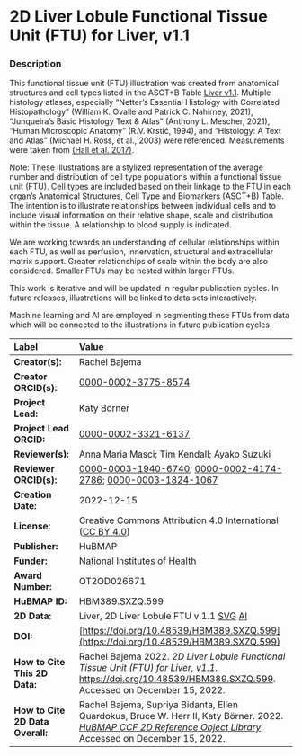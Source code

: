 # 2D Liver Lobule Functional Tissue Unit (FTU) for Liver, v1.1

### Description
This functional tissue unit (FTU) illustration was created from anatomical structures and cell types listed in the ASCT+B Table [Liver v1.1](https://doi.org/10.48539/HBM456.SLDZ.399). Multiple histology atlases, especially “Netter’s Essential Histology with Correlated Histopathology” (William K. Ovalle and Patrick C. Nahirney, 2021), “Junqueira’s Basic Histology Text & Atlas” (Anthony L. Mescher, 2021), “Human Microscopic Anatomy” (R.V. Krstić, 1994), and “Histology: A Text and Atlas” (Michael H. Ross, et al., 2003) were referenced. Measurements were taken from [(Hall et al. 2017)](https://doi.org/10.1038/srep40977).

Note: These illustrations are a stylized representation of the average number and distribution of cell type populations within a functional tissue unit (FTU). Cell types are included based on their linkage to the FTU in each organ’s Anatomical Structures, Cell Type and Biomarkers (ASCT+B) Table. The intention is to illustrate relationships between individual cells and to include visual information on their relative shape, scale and distribution within the tissue. A relationship to blood supply is indicated.

We are working towards an understanding of cellular relationships within each FTU, as well as perfusion, innervation, structural and extracellular matrix support. Greater relationships of scale within the body are also considered. Smaller FTUs may be nested within larger FTUs.

This work is iterative and will be updated in regular publication cycles. In future releases, illustrations will be linked to data sets interactively. 

Machine learning and AI are employed in segmenting these FTUs from data which will be connected to the illustrations in future publication cycles.


| Label | Value |
| :------------- |:-------------|
| **Creator(s):** | Rachel Bajema |
| **Creator ORCID(s):** | [0000-0002-3775-8574](https://orcid.org/0000-0002-3775-8574) |
| **Project Lead:** | Katy B&ouml;rner |
| **Project Lead ORCID:** | [0000-0002-3321-6137](https://orcid.org/0000-0002-3321-6137) |
| **Reviewer(s):** | Anna Maria Masci; Tim Kendall; Ayako Suzuki |
| **Reviewer ORCID(s):** | [0000-0003-1940-6740](https://orcid.org/0000-0003-1940-6740); [0000-0002-4174-2786](https://orcid.org/0000-0002-4174-2786); [0000-0003-1824-1067](https://orcid.org/0000-0003-1824-1067) |
| **Creation Date:** | 2022-12-15 |
| **License:** | Creative Commons Attribution 4.0 International ([CC BY 4.0](https://creativecommons.org/licenses/by/4.0/)) |
| **Publisher:** | HuBMAP |
| **Funder:** | National Institutes of Health |
| **Award Number:** | OT2OD026671 |
| **HuBMAP ID:** | HBM389.SXZQ.599 |
| **2D Data:** | Liver, 2D Liver Lobule FTU v.1.1 [SVG](https://hubmapconsortium.github.io/ccf-releases/v1.2/2d-ftu/2d-ftu-liver-liver-lobule.svg) [AI](https://hubmapconsortium.github.io/ccf-releases/v1.2/2d-ftu/2d-ftu-liver-liver-lobule.ai) |
| **DOI:** | [https://doi.org/10.48539/HBM389.SXZQ.599](https://doi.org/10.48539/HBM389.SXZQ.599) |
| **How to Cite This 2D Data:** | Rachel Bajema 2022. *2D Liver Lobule Functional Tissue Unit (FTU) for Liver, v1.1.* https://doi.org/10.48539/HBM389.SXZQ.599. Accessed on December 15, 2022.  |
| **How to Cite 2D Data Overall:** | Rachel Bajema, Supriya Bidanta, Ellen Quardokus,  Bruce W. Herr II, Katy Börner. 2022. [*HuBMAP CCF 2D Reference Object Library*](https://hubmapconsortium.github.io/ccf/pages/ccf-2d-reference-library.html). Accessed on December 15, 2022. |
